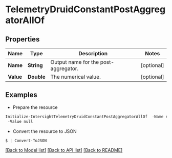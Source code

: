 # TelemetryDruidConstantPostAggregatorAllOf
## Properties

Name | Type | Description | Notes
------------ | ------------- | ------------- | -------------
**Name** | **String** | Output name for the post-aggregator. | [optional] 
**Value** | **Double** | The numerical value. | [optional] 

## Examples

- Prepare the resource
```powershell
Initialize-IntersightTelemetryDruidConstantPostAggregatorAllOf  -Name null `
 -Value null
```

- Convert the resource to JSON
```powershell
$ | Convert-ToJSON
```

[[Back to Model list]](../README.md#documentation-for-models) [[Back to API list]](../README.md#documentation-for-api-endpoints) [[Back to README]](../README.md)


